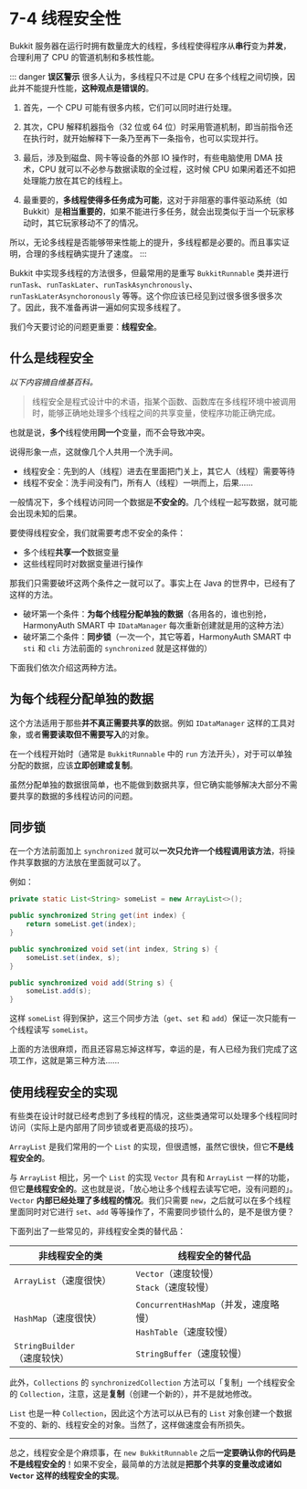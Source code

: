 # 7-4 线程安全性

Bukkit 服务器在运行时拥有数量庞大的线程，多线程使得程序从**串行**变为**并发**，合理利用了 CPU 的管道机制和多核性能。

::: danger **误区警示**
很多人认为，多线程只不过是 CPU 在多个线程之间切换，因此并不能提升性能，**这种观点是错误的**。

1. 首先，一个 CPU 可能有很多内核，它们可以同时进行处理。

2. 其次，CPU 解释机器指令（32 位或 64 位）时采用管道机制，即当前指令还在执行时，就开始解释下一条乃至再下一条指令，也可以实现并行。

3. 最后，涉及到磁盘、网卡等设备的外部 IO 操作时，有些电脑使用 DMA 技术，CPU 就可以不必参与数据读取的全过程，这时候 CPU 如果闲着还不如把处理能力放在其它的线程上。

4. 最重要的，**多线程使得多任务成为可能**，这对于非阻塞的事件驱动系统（如 Bukkit）是**相当重要的**，如果不能进行多任务，就会出现类似于当一个玩家移动时，其它玩家移动不了的情况。

所以，无论多线程是否能够带来性能上的提升，多线程都是必要的。而且事实证明，合理的多线程确实提升了速度。
:::

Bukkit 中实现多线程的方法很多，但最常用的是重写 `BukkitRunnable` 类并进行 `runTask`、`runTaskLater`、`runTaskAsynchronously`、`runTaskLaterAsynchoronously` 等等。这个你应该已经见到过很多很多很多次了。因此，我不准备再讲一遍如何实现多线程了。

我们今天要讨论的问题更重要：**线程安全**。

## 什么是线程安全

*以下内容摘自维基百科。*

> 线程安全是程式设计中的术语，指某个函数、函数库在多线程环境中被调用时，能够正确地处理多个线程之间的共享变量，使程序功能正确完成。

也就是说，**多个**线程使用**同一个**变量，而不会导致冲突。

说得形象一点，这就像几个人共用一个洗手间。

- 线程安全：先到的人（线程）进去在里面把门关上，其它人（线程）需要等待
- 线程不安全：洗手间没有门，所有人（线程）一哄而上，后果……

一般情况下，多个线程访问同一个数据是**不安全的**。几个线程一起写数据，就可能会出现未知的后果。

要使得线程安全，我们就需要考虑不安全的条件：

- 多个线程**共享一个**数据变量
- 这些线程同时对数据变量进行操作

那我们只需要破坏这两个条件之一就可以了。事实上在 Java 的世界中，已经有了这样的方法。

- 破坏第一个条件：**为每个线程分配单独的数据**（各用各的，谁也别抢， HarmonyAuth SMART 中 `IDataManager` 每次重新创建就是用的这种方法）
- 破坏第二个条件：**同步锁**（一次一个，其它等着，HarmonyAuth SMART 中 `sti` 和 `cli` 方法前面的 `synchronized` 就是这样做的）

下面我们依次介绍这两种方法。

## 为每个线程分配单独的数据

这个方法适用于那些**并不真正需要共享的**数据。例如 `IDataManager` 这样的工具对象，或者**需要读取但不需要写入**的对象。

在一个线程开始时（通常是 `BukkitRunnable` 中的 `run` 方法开头），对于可以单独分配的数据，应该**立即创建或复制**。

虽然分配单独的数据很简单，也不能做到数据共享，但它确实能够解决大部分不需要共享的数据的多线程访问的问题。

## 同步锁

在一个方法前面加上 `synchronized` 就可以**一次只允许一个线程调用该方法**，将操作共享数据的方法放在里面就可以了。

例如：

```java
private static List<String> someList = new ArrayList<>();

public synchronized String get(int index) {
    return someList.get(index);
}

public synchronized void set(int index, String s) {
    someList.set(index, s);
}

public synchronized void add(String s) {
    someList.add(s);
}
```

这样 `someList` 得到保护，这三个同步方法（`get`、`set` 和 `add`）保证一次只能有一个线程读写 `someList`。

上面的方法很麻烦，而且还容易忘掉这样写，幸运的是，有人已经为我们完成了这项工作，这就是第三种方法……

## 使用线程安全的实现

有些类在设计时就已经考虑到了多线程的情况，这些类通常可以处理多个线程同时访问（实际上是内部用了同步锁或者更高级的技巧）。

`ArrayList` 是我们常用的一个 `List` 的实现，但很遗憾，虽然它很快，但它**不是线程安全的**。

与 `ArrayList` 相比，另一个 `List` 的实现 `Vector` 具有和 `ArrayList` 一样的功能，但它**是线程安全的**。这也就是说，「放心地让多个线程去读写它吧，没有问题的」。`Vector` **内部已经处理了多线程的情况**。我们只需要 `new`，之后就可以在多个线程里面同时对它进行 `set`、`add` 等等操作了，不需要同步锁什么的，是不是很方便？

下面列出了一些常见的，非线程安全类的替代品：

| 非线程安全的类              | 线程安全的替代品                                             |
| --------------------------- | ------------------------------------------------------------ |
| `ArrayList`（速度很快）     | `Vector`（速度较慢）<br/>`Stack`（速度较慢）                 |
| `HashMap`（速度很快）       | `ConcurrentHashMap`（并发，速度略慢）<br/>`HashTable`（速度较慢） |
| `StringBuilder`（速度较快） | `StringBuffer`（速度较慢）                                   |

此外，`Collections` 的 `synchronizedCollection` 方法可以「复制」一个线程安全的 `Collection`，注意，这是**复制**（创建一个新的），并不是就地修改。

`List` 也是一种 `Collection`，因此这个方法可以从已有的 `List` 对象创建一个数据不变的、新的、线程安全的对象。当然了，这样做速度会有所损失。

---

总之，线程安全是个麻烦事，在 `new BukkitRunnable` 之后**一定要确认你的代码是不是线程安全的**！如果不安全，最简单的方法就是**把那个共享的变量改成诸如 `Vector` 这样的线程安全的实现**。